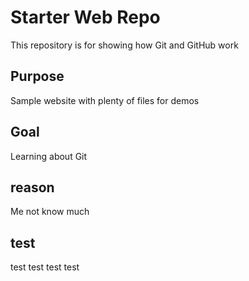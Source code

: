 # Starter Web Repo

This repository is for showing how Git and GitHub work

## Purpose

Sample website with plenty of files for demos

## Goal

Learning about Git

## reason

Me not know much

## test

test test test test
